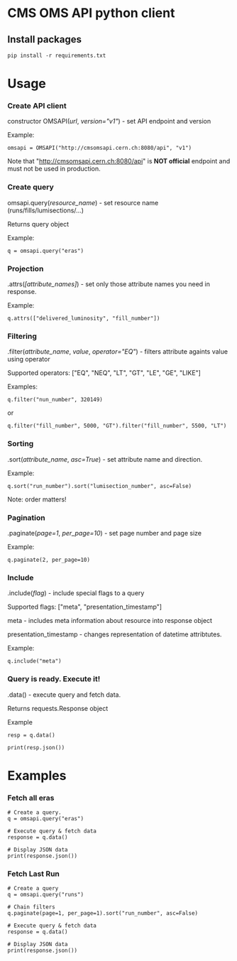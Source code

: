 # CMS OMS API python client

## Install packages
```
pip install -r requirements.txt
```

# Usage

### Create API client
constructor OMSAPI(*url*, *version="v1"*) - set API endpoint and version

Example:
```
omsapi = OMSAPI("http://cmsomsapi.cern.ch:8080/api", "v1")
```
Note that "http://cmsomsapi.cern.ch:8080/api" is **NOT official** endpoint and must not be used in production.

### Create query
omsapi.query(*resource_name*) - set resource name (runs/fills/lumisections/...)

Returns query object

Example:
```
q = omsapi.query("eras")
```

### Projection
.attrs(*[attribute_names]*) - set only those attribute names you need in response.

Example:
```
q.attrs(["delivered_luminosity", "fill_number"])
```

### Filtering
.filter(*attribute_name*, *value*, *operator="EQ"*) - filters attribute againts value using operator

Supported operators: ["EQ", "NEQ", "LT", "GT", "LE", "GE", "LIKE"]

Examples:
```
q.filter("nun_number", 320149)
```
or
```
q.filter("fill_number", 5000, "GT").filter("fill_number", 5500, "LT")
```

### Sorting
.sort(*attribute_name*, *asc=True*) - set attribute name and direction.

Example:
```
q.sort("run_number").sort("lumisection_number", asc=False)
```
Note: order matters!

### Pagination
.paginate(*page=1*, *per_page=10*) - set page number and page size

Example:
```
q.paginate(2, per_page=10)
```

### Include
.include(*flag*) - include special flags to a query

Supported flags: ["meta", "presentation_timestamp"]

meta - includes meta information about resource into response object

presentation_timestamp - changes representation of datetime attribtutes.

Example:
```
q.include("meta")
```

### Query is ready. Execute it!
.data() - execute query and fetch data. 

Returns requests.Response object

Example
```
resp = q.data()

print(resp.json())
```


# Examples

### Fetch all eras
```
# Create a query.
q = omsapi.query("eras")

# Execute query & fetch data
response = q.data()

# Display JSON data
print(response.json())
```

### Fetch Last Run
```
# Create a query
q = omsapi.query("runs")

# Chain filters
q.paginate(page=1, per_page=1).sort("run_number", asc=False)

# Execute query & fetch data
response = q.data()

# Display JSON data
print(response.json())
```
